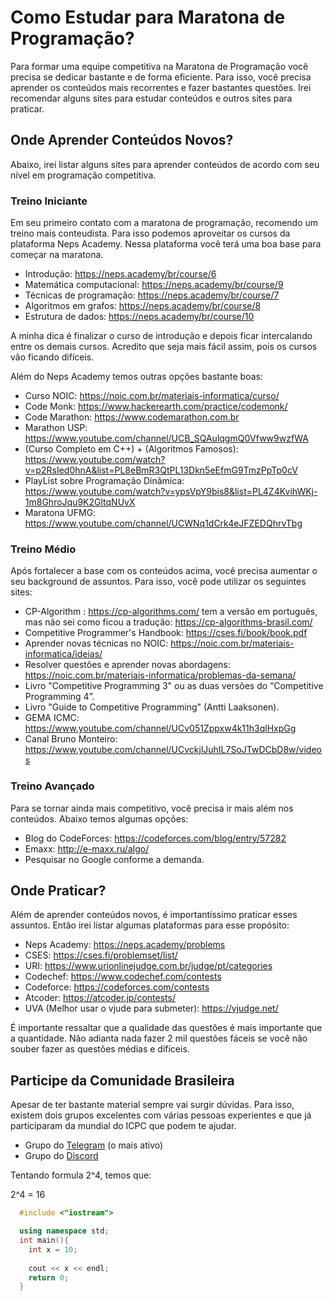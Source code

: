 # Como Estudar para Maratona de Programação?

Para formar uma equipe competitiva na Maratona de Programação você precisa se dedicar bastante e de forma eficiente. Para isso, você precisa aprender os conteúdos mais recorrentes e fazer bastantes questões. Irei recomendar alguns sites para estudar conteúdos e outros sites para praticar.

## Onde Aprender Conteúdos Novos?
Abaixo, irei listar alguns sites para aprender conteúdos de acordo com seu nível em programação competitiva.

### Treino Iniciante
Em seu primeiro contato com a maratona de programação, recomendo um treino mais conteudista. Para isso podemos aproveitar os cursos da plataforma Neps Academy. Nessa plataforma você terá uma boa base para começar na maratona. 

- Introdução: https://neps.academy/br/course/6
- Matemática computacional: https://neps.academy/br/course/9
- Técnicas de programação: https://neps.academy/br/course/7
- Algoritmos em grafos: https://neps.academy/br/course/8
- Estrutura de dados: https://neps.academy/br/course/10

A minha dica é finalizar o curso de introdução e depois ficar intercalando entre os demais cursos. Acredito que seja mais fácil assim, pois os cursos vão ficando difíceis.

Além do Neps Academy temos outras opções bastante boas:

- Curso NOIC: https://noic.com.br/materiais-informatica/curso/
- Code Monk: https://www.hackerearth.com/practice/codemonk/
- Code Marathon: https://www.codemarathon.com.br
- Marathon USP: https://www.youtube.com/channel/UCB_SQAulqgmQ0Vfww9wzfWA
- (Curso Completo em C++) + (Algoritmos Famosos):  https://www.youtube.com/watch?v=p2RsIed0hnA&list=PL8eBmR3QtPL13Dkn5eEfmG9TmzPpTp0cV
- PlayList sobre Programação Dinâmica: https://www.youtube.com/watch?v=ypsVpY9bis8&list=PL4Z4KvihWKj-1m8GhroJqu9K2GltqNUvX
- Maratona UFMG: https://www.youtube.com/channel/UCWNq1dCrk4eJFZEDQhrvTbg
 
### Treino Médio

Após fortalecer a base com os conteúdos acima, você precisa aumentar o seu background de assuntos. Para isso, você pode utilizar os seguintes sites:

- CP-Algorithm : https://cp-algorithms.com/ tem a versão em português, mas não sei como ficou a tradução: https://cp-algorithms-brasil.com/
- Competitive Programmer's Handbook: https://cses.fi/book/book.pdf
- Aprender novas técnicas no NOIC: https://noic.com.br/materiais-informatica/ideias/
- Resolver questões e aprender novas abordagens: https://noic.com.br/materiais-informatica/problemas-da-semana/
- Livro "Competitive Programming 3" ou as duas versões do “Competitive Programming 4”.
- Livro "Guide to Competitive Programming" (Antti Laaksonen).
- GEMA ICMC: https://www.youtube.com/channel/UCv051Zppxw4k11h3qlHxpGg
- Canal Bruno Monteiro: https://www.youtube.com/channel/UCvckjlJuhIL7SoJTwDCbD8w/videos

### Treino Avançado
Para se tornar ainda mais competitivo, você precisa ir mais além nos conteúdos. Abaixo temos algumas opções:

- Blog do CodeForces: https://codeforces.com/blog/entry/57282
- Emaxx: http://e-maxx.ru/algo/
- Pesquisar no Google conforme a demanda.

## Onde Praticar?
Além de aprender conteúdos novos, é importantíssimo praticar esses assuntos. Então irei listar algumas plataformas para esse propósito:

- Neps Academy: https://neps.academy/problems
- CSES: https://cses.fi/problemset/list/
- URI: https://www.urionlinejudge.com.br/judge/pt/categories
- Codechef: https://www.codechef.com/contests
- Codeforce: https://codeforces.com/contests
- Atcoder: https://atcoder.jp/contests/ 
- UVA (Melhor usar o vjude para submeter): https://vjudge.net/

É importante ressaltar que a qualidade das questões é mais importante que a quantidade. Não adianta nada fazer 2 mil questões fáceis se você não souber fazer as questões médias e difíceis.

## Participe da Comunidade Brasileira
Apesar de ter bastante material sempre vai surgir dúvidas. Para isso, existem dois grupos excelentes com várias pessoas experientes e que já participaram da mundial do ICPC que podem te ajudar.

- Grupo do [Telegram](https://t.me/maratonabrasil) (o mais ativo)
- Grupo do [Discord](https://discord.gg/6ZbANeYkmb)

Tentando formula <e>2^4</e>, temos que:

<be>2^4 = 16</be>

```cpp
  #include <"iostream">

  using namespace std;
  int main(){
    int x = 10;
    
    cout << x << endl;
    return 0;
  }
```